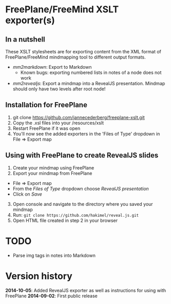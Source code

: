 # FreePlane/FreeMind XSLT exporter(s)

## In a nutshell

These XSLT stylesheets are for exporting content from the XML format of FreePlane/FreeMind mindmapping tool to different output formats.

* *mm2markdown*: Export to Markdown
  * Known bugs: exporting numbered lists in notes of a node does not work
* *mm2revealjs*: Export a mindmap into a RevealJS presentation. Mindmap should only have two levels after root node!

## Installation for FreePlane

1. git clone https://github.com/jannecederberg/freeplane-xslt.git
2. Copy the .xsl files into your <FreePlaneDir>/resources/xslt
3. Restart FreePlane if it was open
4. You'll now see the added exporters in the 'Files of Type' dropdown in File => Export map

## Using with FreePlane to create RevealJS slides

1. Create your mindmap using FreePlane
2. Export your mindmap from FreePlane
  - File => Export map
  - From the *Files of Type* dropdown choose *RevealJS presentation*
  - Click on *Save*
3. Open console and navigate to the directory where you saved your mindmap
4. Run: `git clone https://github.com/hakimel/reveal.js.git`
5. Open HTML file created in step 2 in your browser

# TODO

* Parse img tags in notes into Markdown

# Version history

**2014-10-05**: Added RevealJS exporter as well as instructions for using with FreePlane
**2014-09-02**: First public release